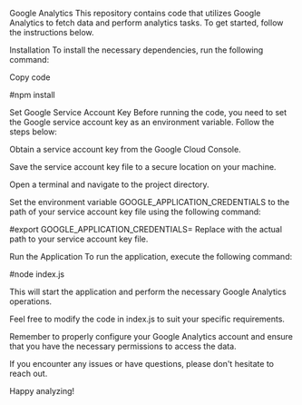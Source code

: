 Google Analytics
This repository contains code that utilizes Google Analytics to fetch data and perform analytics tasks. To get started, follow the instructions below.

Installation
To install the necessary dependencies, run the following command:

Copy code

#npm install

Set Google Service Account Key
Before running the code, you need to set the Google service account key as an environment variable. Follow the steps below:

Obtain a service account key from the Google Cloud Console.

Save the service account key file to a secure location on your machine.

Open a terminal and navigate to the project directory.

Set the environment variable GOOGLE_APPLICATION_CREDENTIALS to the path of your service account key file using the following command:


  
#export GOOGLE_APPLICATION_CREDENTIALS=<path-to-key>
Replace <path-to-key> with the actual path to your service account key file.



Run the Application
To run the application, execute the following command:


#node index.js

This will start the application and perform the necessary Google Analytics operations.

Feel free to modify the code in index.js to suit your specific requirements.

Remember to properly configure your Google Analytics account and ensure that you have the necessary permissions to access the data.

If you encounter any issues or have questions, please don't hesitate to reach out.

Happy analyzing!
